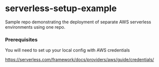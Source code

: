 # serverless-setup-example

Sample repo demonstrating the deployment of separate AWS serverless environments using one repo.

### Prerequisites

You will need to set up your local config with AWS credentials

https://serverless.com/framework/docs/providers/aws/guide/credentials/
